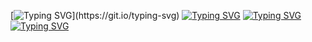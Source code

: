 
[![Typing SVG](https://readme-typing-svg.herokuapp.com?color=%FFff5e2f&lines=Приветик!+Я+Анастасия,)](https://git.io/typing-svg)
[![Typing SVG](https://readme-typing-svg.herokuapp.com?color=%FFff5e2f&lines=Recruiter)](https://git.io/typing-svg)
[![Typing SVG](https://readme-typing-svg.herokuapp.com?color=%FFff5e2f&lines=Digital-агенства)](https://git.io/typing-svg)
[![Typing SVG](https://readme-typing-svg.herokuapp.com?color=%FFff5e2f&lines=с+продуктовым+подходом)](https://git.io/typing-svg)
